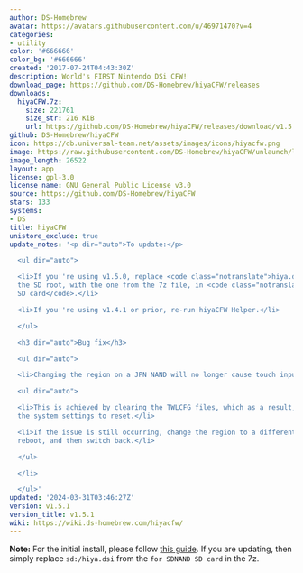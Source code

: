 ```yaml
---
author: DS-Homebrew
avatar: https://avatars.githubusercontent.com/u/46971470?v=4
categories:
- utility
color: '#666666'
color_bg: '#666666'
created: '2017-07-24T04:43:30Z'
description: World's FIRST Nintendo DSi CFW!
download_page: https://github.com/DS-Homebrew/hiyaCFW/releases
downloads:
  hiyaCFW.7z:
    size: 221761
    size_str: 216 KiB
    url: https://github.com/DS-Homebrew/hiyaCFW/releases/download/v1.5.1/hiyaCFW.7z
github: DS-Homebrew/hiyaCFW
icon: https://db.universal-team.net/assets/images/icons/hiyacfw.png
image: https://raw.githubusercontent.com/DS-Homebrew/hiyaCFW/unlaunch/logo/logo.png
image_length: 26522
layout: app
license: gpl-3.0
license_name: GNU General Public License v3.0
source: https://github.com/DS-Homebrew/hiyaCFW
stars: 133
systems:
- DS
title: hiyaCFW
unistore_exclude: true
update_notes: '<p dir="auto">To update:</p>

  <ul dir="auto">

  <li>If you''re using v1.5.0, replace <code class="notranslate">hiya.dsi</code> on
  the SD root, with the one from the 7z file, in <code class="notranslate">for SDNAND
  SD card</code>.</li>

  <li>If you''re using v1.4.1 or prior, re-run hiyaCFW Helper.</li>

  </ul>

  <h3 dir="auto">Bug fix</h3>

  <ul dir="auto">

  <li>Changing the region on a JPN NAND will no longer cause touch input to not work!

  <ul dir="auto">

  <li>This is achieved by clearing the TWLCFG files, which as a result, will cause
  the system settings to reset.</li>

  <li>If the issue is still occurring, change the region to a different one, save,
  reboot, and then switch back.</li>

  </ul>

  </li>

  </ul>'
updated: '2024-03-31T03:46:27Z'
version: v1.5.1
version_title: v1.5.1
wiki: https://wiki.ds-homebrew.com/hiyacfw/
---
```

**Note:** For the initial install, please follow [this guide](https://wiki.ds-homebrew.com/hiyacfw/installing). If you are updating, then simply replace `sd:/hiya.dsi` from the `for SDNAND SD card` in the 7z.